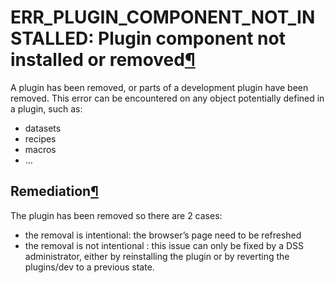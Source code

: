 ERR\_PLUGIN\_COMPONENT\_NOT\_INSTALLED: Plugin component not installed or removed[¶](#err-plugin-component-not-installed-plugin-component-not-installed-or-removed "Permalink to this heading")
===============================================================================================================================================================================================


A plugin has been removed, or parts of a development plugin have been removed. This error can be encountered on any object potentially defined in a plugin, such as:


* datasets
* recipes
* macros
* …



Remediation[¶](#remediation "Permalink to this heading")
--------------------------------------------------------


The plugin has been removed so there are 2 cases:


* the removal is intentional: the browser’s page need to be refreshed
* the removal is not intentional : this issue can only be fixed by a DSS administrator, either by reinstalling the plugin or by reverting the plugins/dev to a previous state.
